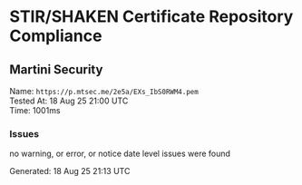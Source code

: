 # STIR/SHAKEN Certificate Repository Compliance

## Martini Security

Name: `https://p.mtsec.me/2e5a/EXs_IbS0RWM4.pem`\
Tested At: 18 Aug 25 21:00 UTC\
Time: 1001ms

### Issues

no warning, or error, or notice date level issues were found

Generated: 18 Aug 25 21:13 UTC